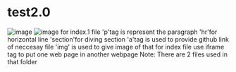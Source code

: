 # test2.0
![image](https://github.com/nipun0607/test2.0/assets/126556793/def50a62-21ec-4716-b5ff-6094d6f76d1a)
![image](https://github.com/nipun0607/test2.0/assets/126556793/12350581-1505-4089-9a4d-a7035b499abb)
for index.1 file
'p'tag is represent the paragraph
'hr'for horizontal line
'section'for diving section
'a'tag is used to provide github link of neccesay file
'img' is used to give image of that 
for index file 
use iframe tag to put one web page in another webpage
Note:
There are 2 files used in that folder
